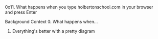 0x11. What happens when you type holbertonschool.com in your browser and press Enter


Background Context
0. What happens when...
1. Everything's better with a pretty diagram
